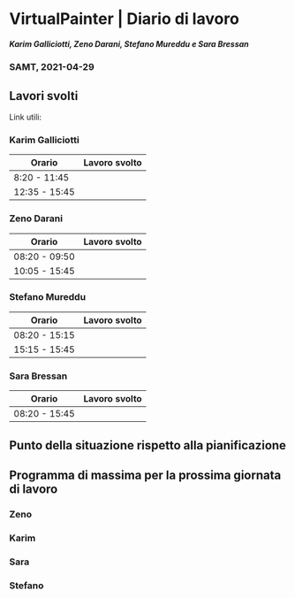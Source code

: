 # VirtualPainter | Diario di lavoro
##### Karim Galliciotti, Zeno Darani, Stefano Mureddu e Sara Bressan
### SAMT, 2021-04-29

## Lavori svolti

Link utili:


### Karim Galliciotti


|Orario        |Lavoro svolto                 |
|--------------|------------------------------|
|8:20 - 11:45  | |
|12:35 - 15:45 ||


### Zeno Darani


|Orario        |Lavoro svolto                 |
|--------------|------------------------------|
|08:20 - 09:50 | |
|10:05 - 15:45 | |


### Stefano Mureddu


|Orario        |Lavoro svolto                 |
|--------------|------------------------------|
|08:20 - 15:15 ||
|15:15 - 15:45 ||



### Sara Bressan


|Orario        |Lavoro svolto                 |
|--------------|------------------------------|
|08:20 - 15:45 |  |


##  Punto della situazione rispetto alla pianificazione


## Programma di massima per la prossima giornata di lavoro
### Zeno


### Karim


### Sara

### Stefano
